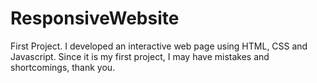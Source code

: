 # ResponsiveWebsite
First Project.
I developed an interactive web page using HTML, CSS and Javascript. Since it is my first project, I may have mistakes and shortcomings, thank you.
